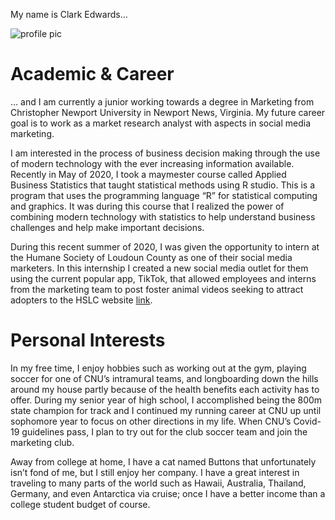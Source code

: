 My name is Clark Edwards…


![profile pic](https://clarkedwards.github.io/Clark-Edwards-CNU/images/roofpic.jpg)


# Academic & Career
… and I am currently a junior working towards a degree in Marketing from Christopher Newport University in Newport News, Virginia. My future career goal is to work as a market research analyst with aspects in social media marketing. 

I am interested in the process of business decision making through the use of modern technology with the ever increasing information available. Recently in May of 2020, I took a maymester course called Applied Business Statistics that taught statistical methods using R studio. This is a program that uses the programming language “R” for statistical computing and graphics. It was during this course that I realized the power of combining modern technology with statistics to help understand business challenges and help make important decisions.

During this recent summer of 2020, I was given the opportunity to intern at the Humane Society of Loudoun County as one of their social media marketers. In this internship I created a new social media outlet for them using the current popular app, TikTok, that allowed employees and interns from the marketing team to post foster animal videos seeking to attract adopters to the HSLC website [link](https://humaneloudoun.org/). 

# Personal Interests
In my free time, I enjoy hobbies such as working out at the gym, playing soccer for one of CNU’s intramural teams, and longboarding down the hills around my house partly because of the health benefits each activity has to offer. During my senior year of high school, I accomplished being the 800m state champion for track and I continued my running career at CNU up until sophomore year to focus on other directions in my life. When CNU’s Covid-19 guidelines pass, I plan to try out for the club soccer team and join the marketing club.

Away from college at home, I have a cat named Buttons that unfortunately isn’t fond of me, but I still enjoy her company. I have a great interest in traveling to many parts of the world such as Hawaii, Australia, Thailand, Germany, and even Antarctica via cruise; once I have a better income than a college student budget of course.
